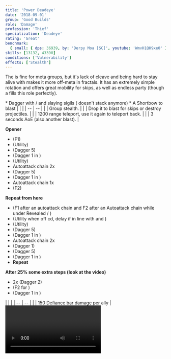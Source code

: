```yaml
---
title: 'Power Deadeye'
date: '2018-09-01'
group: 'Good Builds'
role: 'Damage'
profession: 'Thief'
specialization: 'Deadeye'
rating: 'Great'
benchmark:
  { small: { dps: 36939, by: 'Derpy Moa [SC]', youtube: 'WmvH1QH9xe0' } }
skills: [13132, 43390]
conditions: ['Vulnerability']
effects: ['Stealth']
---
```


The <Specialization name="Deadeye" prefix="power"/> is fine for meta groups, but it's lack of cleave and being hard to stay alive with makes it more off-meta in fractals. It has an extremely simple rotation and offers great mobility for skips, as well as endless party <Effect name="stealth"/> (though a <Specialization name="druid"/> fills this role perfectly).

<Divider text="Equipment"/>

<Grid>
<GridItem sm="4">
<Armor helmId="48087" helmRuneId="24836" helmRuneCount="6" helmAffix="Berserker" helmRune="Scholar" shouldersId="48089" shouldersRuneId="24836" shouldersRuneCount="6" shouldersAffix="Berserker" shouldersRune="Scholar" coatId="48085" coatRuneId="24836" coatRuneCount="6" coatAffix="Berserker" coatRune="Scholar" glovesId="48086" glovesRuneId="24836" glovesRuneCount="6" glovesAffix="Berserker" glovesRune="Scholar" leggingsId="48088" leggingsRuneId="24836" leggingsRuneCount="6" leggingsAffix="Berserker" leggingsRune="Scholar" bootsId="48084" bootsRuneId="24836" bootsRuneCount="6" bootsAffix="Berserker" bootsRune="Scholar"/>
</GridItem>

<GridItem sm="4">
<Weapons weapon1MainType="Dagger" weapon1MainAffix="Berserker" weapon1MainId="46760" weapon1MainSigil1="Force" weapon1MainSigil1Id="24615" weapon1OffType="Dagger" weapon1OffAffix="Berserker" weapon1OffId="46760" weapon1OffSigil="Impact" weapon1OffSigilId="24868"/>

<Card title="Alternative weapons">
* Dagger with <Item id="36053" text="false"/> / <Item id="24615" text="false"/> and slaying sigils  
  (<Item id="36054"/> doesn't stack anymore)
* A Shortbow to blast <Boon name="might"/>
</Card>
</GridItem>

<GridItem sm="4">
<Trinkets backItemId="49390" backItemAffix="Berserker" accessory1Id="39233" accessory1Affix="Berserker" accessory2Id="39232" accessory2Affix="Berserker" amuletId="39273" amuletAffix="Berserker" ring1Id="75669" ring1Affix="Berserker" ring2Id="76024" ring2Affix="Berserker"/>

<Consumables foodId="41569" utilityId="67530" infusionId="37131"/>
</GridItem>
</Grid>

<Divider text="Build"/>

<Grid>
<GridItem sm="7">
<Traits title="" traits1Id="28" traits1="Dreadly Arts" traits1Selected="1245,1292,1269" traits2Id="35" traits2="Critical Strikes" traits2Selected="1268,1272,1904" traits3Id="58" traits3="Deadeye" traits3Selected="2145,2160,2093"/>
</GridItem>

<GridItem sm="5">
<Skills heal="45088" utility1="41158" utility2="13064" utility3="13046" elite="13132"/>

<Card title="Situational">
| | |
| -- | -- |
| <Skill id="13117" size="big" text="false"/> | Group stealth. |
| <Skill id="13065" size="big" text="false"/> | Drop it to blast <Effect name="stealth"/> for skips or destroy projectiles. |
| <Skill id="13002" size="big" text="false"/> | 1200 range teleport, use it again to teleport back. |
| <Skill id="13044" size="big" text="false"/> | 3 seconds AoE <Effect name="stealth"/> (also another blast). |
</Card>
</GridItem>
</Grid>

<Divider text="Details"/>

<Grid>
<GridItem sm="7">
<Card title="Rotation">
  
**Opener**  
* <Skill id="43390"/> (F1)
* <Skill id="13046"/> (Utility)
* <Skill id="16432"/> (Dagger 5)
* <Skill id="50481"/> (Dagger 1 in <Effect name="stealth"/>)
* <Skill id="41158"/> (Utility)
* Autoattack chain 2x
* <Skill id="16432"/> (Dagger 5)
* <Skill id="50481"/> (Dagger 1 in <Effect name="stealth"/>)
* Autoattack chain 1x
* <Skill id="43390"/> (F2)
  
**Repeat from here**
* <Skill id="43390"/> (F1 after an autoattack chain and F2 after an Autoattack chain while under Revealed / <Skill id="13046"/>)
* <Skill id="41158"/> (Utility when off cd, delay if in line with <Skill id="13046"/> and <Skill id="50481"/>)
* <Skill id="13046"/> (Utility)
* <Skill id="16432"/> (Dagger 5)
* <Skill id="50481"/> (Dagger 1 in <Effect name="stealth"/>)
* Autoattack chain 2x
* <Skill id="13004"/> (Dagger 1)
* <Skill id="16432"/> (Dagger 5)
* <Skill id="50481"/> (Dagger 1 in <Effect name="stealth"/>)
* **Repeat**

**After 25% some extra steps (look at the video)**

- <Skill id="13097"/> 2x (Dagger 2)
- <Skill id="43390"/> (F2 for <Effect name="stealth"/>)
- <Skill id="50481"/> (Dagger 1 in <Effect name="stealth"/>)

</Card>
</GridItem>

<GridItem sm="5">
<Card title="CC skills">
| | |
| -- | -- |
| <Skill id="13132"/> | 150 Defiance bar damage per ally |
</Card>

<Video youtube="WmvH1QH9xe0" title="Deadeye D/D 36.9k by Derpy Moa [SC]"/>
</GridItem>
</Grid>
